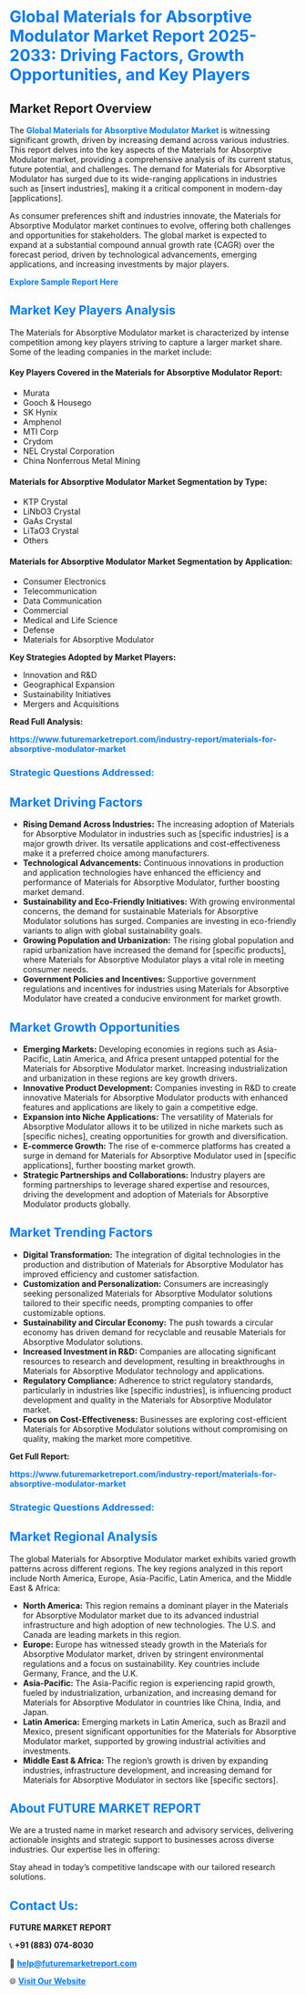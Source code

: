 <h1 style="color: #007BFF;">Global Materials for Absorptive Modulator Market Report 2025-2033: Driving Factors, Growth Opportunities, and Key Players</h1>

<section id="overview">
<h2>Market Report Overview</h2>
<p>The <a href="https://www.futuremarketreport.com/industry-report/materials-for-absorptive-modulator-market" style="color: #007BFF; text-decoration: none;"><strong>Global Materials for Absorptive Modulator Market</strong></a> is witnessing significant growth, driven by increasing demand across various industries. This report delves into the key aspects of the Materials for Absorptive Modulator market, providing a comprehensive analysis of its current status, future potential, and challenges. The demand for Materials for Absorptive Modulator has surged due to its wide-ranging applications in industries such as [insert industries], making it a critical component in modern-day [applications].</p>
<p>As consumer preferences shift and industries innovate, the Materials for Absorptive Modulator market continues to evolve, offering both challenges and opportunities for stakeholders. The global market is expected to expand at a substantial compound annual growth rate (CAGR) over the forecast period, driven by technological advancements, emerging applications, and increasing investments by major players.</p>
</section>

<section id="overview">
<p><a href="https://www.futuremarketreport.com/request-sample/reportId=111414" style="color: #007BFF; text-decoration: none;"><strong>Explore Sample Report Here</strong></a></p>
</section>

<section id="key-players">
<h2 style="color: #007BFF;">Market Key Players Analysis</h2>
<p>The Materials for Absorptive Modulator market is characterized by intense competition among key players striving to capture a larger market share. Some of the leading companies in the market include:</p>
<h4>Key Players Covered in the Materials for Absorptive Modulator Report:</h4>
<ul><li>Murata</li><li>Gooch &amp; Housego</li><li>SK Hynix</li><li>Amphenol</li><li>MTI Corp</li><li>Crydom</li><li>NEL Crystal Corporation</li><li>China Nonferrous Metal Mining</li></ul>
<h4>Materials for Absorptive Modulator Market Segmentation by Type:</h4>
<ul><li>KTP Crystal</li><li>LiNbO3 Crystal</li><li>GaAs Crystal</li><li>LiTaO3 Crystal</li><li>Others</li></ul>

<h4>Materials for Absorptive Modulator Market Segmentation by Application:</h4>
<ul><li>Consumer Electronics</li><li>Telecommunication</li><li>Data Communication</li><li>Commercial</li><li>Medical and Life Science</li><li>Defense</li><li>Materials for Absorptive Modulator</li></ul>
<p><strong>Key Strategies Adopted by Market Players:</strong></p>
<ul>
<li>Innovation and R&D</li>
<li>Geographical Expansion</li>
<li>Sustainability Initiatives</li>
<li>Mergers and Acquisitions</li>
</ul>
</section>

<section>
<p><strong>Read Full Analysis: </strong></p><a href="https://www.futuremarketreport.com/industry-report/materials-for-absorptive-modulator-market" style="color: #007BFF; text-decoration: none;"><strong>https://www.futuremarketreport.com/industry-report/materials-for-absorptive-modulator-market</strong></a>
<h3 style="color: #007BFF;">Strategic Questions Addressed:</h3>
</section>

<section id="driving-factors">
<h2 style="color: #007BFF;">Market Driving Factors</h2>
<ul>
<li><strong>Rising Demand Across Industries:</strong> The increasing adoption of Materials for Absorptive Modulator in industries such as [specific industries] is a major growth driver. Its versatile applications and cost-effectiveness make it a preferred choice among manufacturers.</li>
<li><strong>Technological Advancements:</strong> Continuous innovations in production and application technologies have enhanced the efficiency and performance of Materials for Absorptive Modulator, further boosting market demand.</li>
<li><strong>Sustainability and Eco-Friendly Initiatives:</strong> With growing environmental concerns, the demand for sustainable Materials for Absorptive Modulator solutions has surged. Companies are investing in eco-friendly variants to align with global sustainability goals.</li>
<li><strong>Growing Population and Urbanization:</strong> The rising global population and rapid urbanization have increased the demand for [specific products], where Materials for Absorptive Modulator plays a vital role in meeting consumer needs.</li>
<li><strong>Government Policies and Incentives:</strong> Supportive government regulations and incentives for industries using Materials for Absorptive Modulator have created a conducive environment for market growth.</li>
</ul>
</section>

<section id="growth-opportunities">
<h2 style="color: #007BFF;">Market Growth Opportunities</h2>
<ul>
<li><strong>Emerging Markets:</strong> Developing economies in regions such as Asia-Pacific, Latin America, and Africa present untapped potential for the Materials for Absorptive Modulator market. Increasing industrialization and urbanization in these regions are key growth drivers.</li>
<li><strong>Innovative Product Development:</strong> Companies investing in R&D to create innovative Materials for Absorptive Modulator products with enhanced features and applications are likely to gain a competitive edge.</li>
<li><strong>Expansion into Niche Applications:</strong> The versatility of Materials for Absorptive Modulator allows it to be utilized in niche markets such as [specific niches], creating opportunities for growth and diversification.</li>
<li><strong>E-commerce Growth:</strong> The rise of e-commerce platforms has created a surge in demand for Materials for Absorptive Modulator used in [specific applications], further boosting market growth.</li>
<li><strong>Strategic Partnerships and Collaborations:</strong> Industry players are forming partnerships to leverage shared expertise and resources, driving the development and adoption of Materials for Absorptive Modulator products globally.</li>
</ul>
</section>

<section id="trending-factors">
<h2 style="color: #007BFF;">Market Trending Factors</h2>
<ul>
<li><strong>Digital Transformation:</strong> The integration of digital technologies in the production and distribution of Materials for Absorptive Modulator has improved efficiency and customer satisfaction.</li>
<li><strong>Customization and Personalization:</strong> Consumers are increasingly seeking personalized Materials for Absorptive Modulator solutions tailored to their specific needs, prompting companies to offer customizable options.</li>
<li><strong>Sustainability and Circular Economy:</strong> The push towards a circular economy has driven demand for recyclable and reusable Materials for Absorptive Modulator solutions.</li>
<li><strong>Increased Investment in R&D:</strong> Companies are allocating significant resources to research and development, resulting in breakthroughs in Materials for Absorptive Modulator technology and applications.</li>
<li><strong>Regulatory Compliance:</strong> Adherence to strict regulatory standards, particularly in industries like [specific industries], is influencing product development and quality in the Materials for Absorptive Modulator market.</li>
<li><strong>Focus on Cost-Effectiveness:</strong> Businesses are exploring cost-efficient Materials for Absorptive Modulator solutions without compromising on quality, making the market more competitive.</li>
</ul>
</section>

<section>
<p><strong>Get Full Report: </strong></p><a href="https://www.futuremarketreport.com/industry-report/materials-for-absorptive-modulator-market" style="color: #007BFF; text-decoration: none;"><strong>https://www.futuremarketreport.com/industry-report/materials-for-absorptive-modulator-market</strong></a>
<h3 style="color: #007BFF;">Strategic Questions Addressed:</h3>
</section>


<section id="regional-analysis">
<h2 style="color: #007BFF;">Market Regional Analysis</h2>
<p>The global Materials for Absorptive Modulator market exhibits varied growth patterns across different regions. The key regions analyzed in this report include North America, Europe, Asia-Pacific, Latin America, and the Middle East & Africa:</p>
<ul>
<li><strong>North America:</strong> This region remains a dominant player in the Materials for Absorptive Modulator market due to its advanced industrial infrastructure and high adoption of new technologies. The U.S. and Canada are leading markets in this region.</li>
<li><strong>Europe:</strong> Europe has witnessed steady growth in the Materials for Absorptive Modulator market, driven by stringent environmental regulations and a focus on sustainability. Key countries include Germany, France, and the U.K.</li>
<li><strong>Asia-Pacific:</strong> The Asia-Pacific region is experiencing rapid growth, fueled by industrialization, urbanization, and increasing demand for Materials for Absorptive Modulator in countries like China, India, and Japan.</li>
<li><strong>Latin America:</strong> Emerging markets in Latin America, such as Brazil and Mexico, present significant opportunities for the Materials for Absorptive Modulator market, supported by growing industrial activities and investments.</li>
<li><strong>Middle East & Africa:</strong> The region’s growth is driven by expanding industries, infrastructure development, and increasing demand for Materials for Absorptive Modulator in sectors like [specific sectors].</li>
</ul>
</section>

<footer>
<h2 style="color: #007BFF;">About FUTURE MARKET REPORT</h2>
<p>We are a trusted name in market research and advisory services, delivering actionable insights and strategic support to businesses across diverse industries. Our expertise lies in offering:</p>

<p>Stay ahead in today’s competitive landscape with our tailored research solutions.</p>

<h2 style="color: #007BFF;">Contact Us:</h2>
<p><strong>FUTURE MARKET REPORT</strong></p>
<p>📞 <strong>+91 (883) 074-8030</strong></p>
<p>📧 <strong><a href="mailto:help@futuremarketreport.com" style="color: #007BFF;">help@futuremarketreport.com</a></strong></p>
<p>🌐 <strong><a href="https://www.futuremarketreport.com/" style="color: #007BFF;">Visit Our Website</a></strong></p>
</footer>